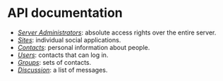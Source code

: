 # API documentation

- [*Server Administrators*](apidoc/serverAdmin.md): absolute access rights over the entire server.
- [*Sites*](site.md): individual social applications.
- [*Contacts*](contact.md): personal information about people.
- [*Users*](user.md): contacts that can log in.
- [*Groups*](group.md): sets of contacts.
- [*Discussion*](discussion.md): a list of messages.
